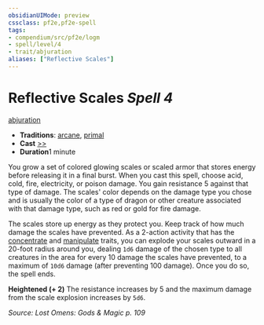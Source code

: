 ```yaml
---
obsidianUIMode: preview
cssclass: pf2e,pf2e-spell
tags:
- compendium/src/pf2e/logm
- spell/level/4
- trait/abjuration
aliases: ["Reflective Scales"]
---
```

# Reflective Scales *Spell 4*   
[abjuration](/rules/traits/abjuration.md)  

- **Traditions**: [arcane](/rules/traits/arcane.md), [primal](/rules/traits/primal.md)
- **Cast** [>>](/rules/core-rulebook/chapter-9-playing-the-game.md#Actions "Two-Action") 
- **Duration**1 minute

You grow a set of colored glowing scales or scaled armor that stores energy before releasing it in a final burst. When you cast this spell, choose acid, cold, fire, electricity, or poison damage. You gain resistance 5 against that type of damage. The scales' color depends on the damage type you chose and is usually the color of a type of dragon or other creature associated with that damage type, such as red or gold for fire damage.

The scales store up energy as they protect you. Keep track of how much damage the scales have prevented. As a 2-action activity that has the [concentrate](/rules/traits/concentrate.md) and [manipulate](/rules/traits/manipulate.md) traits, you can explode your scales outward in a 20-foot radius around you, dealing `1d6` damage of the chosen type to all creatures in the area for every 10 damage the scales have prevented, to a maximum of `10d6` damage (after preventing 100 damage). Once you do so, the spell ends.

**Heightened (+ 2)** The resistance increases by 5 and the maximum damage from the scale explosion increases by `5d6`.

*Source: Lost Omens: Gods & Magic p. 109*